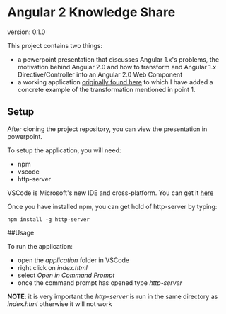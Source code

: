 # Angular 2 Knowledge Share

version: 0.1.0

This project contains two things:
- a powerpoint presentation that discusses Angular 1.x's problems, the motivation behind Angular 2.0 and how to transform and Angular 1.x Directive/Controller into an Angular 2.0 Web Component
- a working application [originally found here](https://github.com/thelgevold/angular-2-samples.git) to which I have added a concrete example of the transformation mentioned in point 1.


## Setup

After cloning the project repository, you can view the presentation in powerpoint.

To setup the application, you will need:
- npm
- vscode
- http-server

VSCode is Microsoft's new IDE and cross-platform. You can get it [here](https://code.visualstudio.com/Download)

Once you have installed npm, you can get hold of http-server by typing:

`npm install -g http-server`

##Usage

To run the application:

- open the *application* folder in VSCode
- right click on *index.html*
- select *Open in Command Prompt*
- once the command prompt has opened type *http-server*

**NOTE**: it is very important the *http-server* is run in the same directory as *index.html* otherwise it will not work

   
